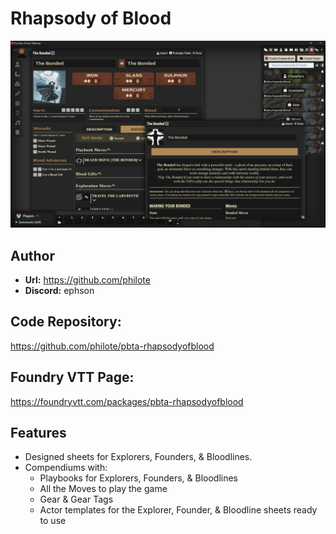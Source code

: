 # Rhapsody of Blood

![screenshot](https://raw.githubusercontent.com/philote/pbta-rhapsodyofblood/main/assets/screenshot.webp)

## Author
- **Url:** https://github.com/philote
- **Discord:** ephson

## Code Repository:
https://github.com/philote/pbta-rhapsodyofblood

## Foundry VTT Page:
https://foundryvtt.com/packages/pbta-rhapsodyofblood

## Features
- Designed sheets for Explorers, Founders, & Bloodlines.
- Compendiums with:
    - Playbooks for Explorers, Founders, & Bloodlines
    - All the Moves to play the game
    - Gear & Gear Tags
    - Actor templates for the Explorer, Founder, & Bloodline sheets ready to use
